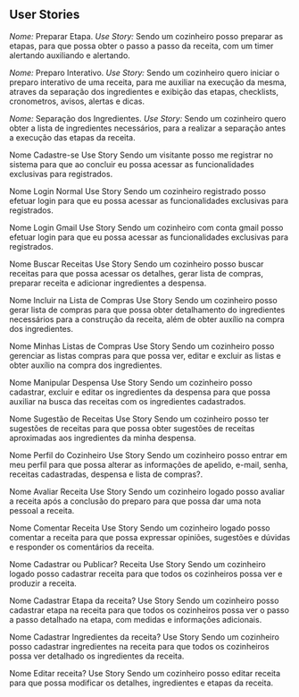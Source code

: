 ## User Stories

*Nome:* Preparar Etapa.
*Use Story:* Sendo um cozinheiro posso preparar as etapas, para que possa obter o passo a passo da receita, com um timer alertando auxiliando e alertando.

*Nome:* Preparo Interativo.
*Use Story:* Sendo um cozinheiro quero iniciar o preparo interativo de uma receita, para me auxiliar na execução da mesma, atraves da separação dos ingredientes e exibição das etapas, checklists, cronometros, avisos, alertas e dicas.

*Nome:* Separação dos Ingredientes.
*Use Story:* Sendo um cozinheiro quero obter a lista de ingredientes necessários, para a realizar a separação antes a execução das etapas da receita. 



Nome	Cadastre-se
Use Story	Sendo um visitante posso me registrar no sistema para que ao concluir eu possa acessar as funcionalidades exclusivas para registrados.

Nome	Login Normal
Use Story	Sendo um cozinheiro registrado posso efetuar login para que eu possa acessar as funcionalidades exclusivas para registrados.

Nome	Login Gmail
Use Story	Sendo um cozinheiro com conta gmail posso efetuar login para que eu possa acessar as funcionalidades exclusivas para registrados.

Nome	Buscar Receitas
Use Story	Sendo um cozinheiro posso buscar receitas para que possa acessar os detalhes, gerar lista de compras, preparar receita e adicionar ingredientes a despensa. 

Nome	Incluir na Lista de Compras
Use Story	Sendo um cozinheiro posso gerar lista de compras para que possa obter  detalhamento do ingredientes necessários para a construção da receita, além de obter auxílio na compra dos ingredientes.

Nome	Minhas Listas de Compras
Use Story	Sendo um cozinheiro posso gerenciar as listas compras para que possa ver, editar e excluir as listas e obter auxílio na compra dos ingredientes.


Nome	Manipular Despensa
Use Story	Sendo um cozinheiro posso cadastrar, excluir e editar os ingredientes da despensa para que possa auxiliar na busca das receitas com os ingredientes cadastrados. 

Nome	Sugestão de Receitas
Use Story	Sendo um cozinheiro posso ter sugestões de receitas para que possa obter sugestões de receitas aproximadas aos ingredientes da minha despensa.

Nome	Perfil do Cozinheiro
Use Story
Sendo um cozinheiro posso entrar em meu perfil para que possa alterar as informações de apelido, e-mail, senha, receitas cadastradas, despensa e lista de compras?.

Nome	Avaliar Receita
Use Story	Sendo um cozinheiro logado posso avaliar a receita após a conclusão do preparo para que possa dar uma nota pessoal a receita.

Nome	Comentar Receita
Use Story	Sendo um cozinheiro logado posso comentar a receita para que possa expressar opiniões, sugestões e dúvidas e responder os comentários da receita.


Nome	Cadastrar ou Publicar? Receita
Use Story	Sendo um cozinheiro logado posso cadastrar receita para que todos os cozinheiros possa ver e produzir a receita.



Nome	Cadastrar Etapa da receita?
Use Story	Sendo um cozinheiro posso cadastrar etapa na receita para que todos os cozinheiros possa ver o passo a passo detalhado na etapa, com medidas e informações adicionais.


Nome	Cadastrar Ingredientes da receita?
Use Story	Sendo um cozinheiro posso cadastrar ingredientes na receita para que todos os cozinheiros possa ver detalhado os ingredientes da receita.


Nome	Editar receita?
Use Story	Sendo um cozinheiro posso editar receita para que possa modificar os detalhes, ingredientes e etapas da receita.


